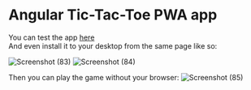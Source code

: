 # Angular Tic-Tac-Toe PWA app

You can test the app [here](https://angular-tic-tac-toe-874b9.firebaseapp.com/) <br />
And even install it to your desktop from the same page like so:

![Screenshot (83)](https://user-images.githubusercontent.com/78561671/147665378-50b8885e-16b5-44a4-83fd-f0a116c9b3b0.png)
![Screenshot (84)](https://user-images.githubusercontent.com/78561671/147665380-b036b2ec-f21b-4d76-a1c9-4f0c9c4c5003.png)

Then you can play the game without your browser:
![Screenshot (85)](https://user-images.githubusercontent.com/78561671/147665382-18530147-987c-41c3-a756-a3888b2be3e8.png)

